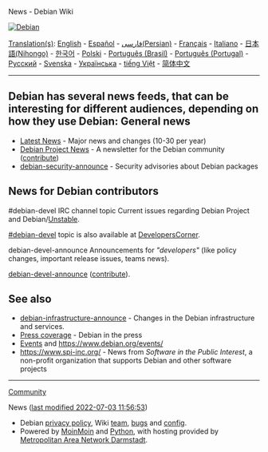 








News - Debian Wiki


<!--
var search\_hint = "Search";
//-->


















[![Debian](https://www.debian.org/Pics/openlogo-50.png)](https://www.debian.org "Debian Homepage")


[Translation(s)](https://wiki.debian.org/DebianWiki/EditorGuide#translation): [English](https://wiki.debian.org/News) - [Español](https://wiki.debian.org/es/News) - [فارسی(Persian)](https://wiki.debian.org/fa/News) - [Français](https://wiki.debian.org/fr/News) - [Italiano](https://wiki.debian.org/it/News) - [日本語(Nihongo)](https://wiki.debian.org/ja/News) - [한국어](https://wiki.debian.org/ko/News) - [Polski](https://wiki.debian.org/pl/Wiadomo%C5%9Bci) - [Português (Brasil)](https://wiki.debian.org/pt_BR/News) - [Português (Portugal)](https://wiki.debian.org/pt_PT/News) - [Русский](https://wiki.debian.org/ru/News) - [Svenska](https://wiki.debian.org/sv/News) - [Українська](https://wiki.debian.org/uk/News) - [tiếng Việt](https://wiki.debian.org/vi/News) - [简体中文](https://wiki.debian.org/zh_CN/News) 

---

 Debian has several news feeds, that can be interesting for different **audiences**, depending on how they use Debian: 
General news
------------


* [Latest News](https://www.debian.org/News) - Major news and changes (10-30 per year)
* [Debian Project News](https://www.debian.org/News/project/) - A newsletter for the Debian community ([contribute](https://wiki.debian.org/ProjectNews))
* [debian-security-announce](https://www.debian.org/security/#DSAS) - Security advisories about Debian packages

 
News for Debian contributors
----------------------------


#debian-devel IRC channel topic Current issues regarding Debian Project and Debian/[Unstable](https://wiki.debian.org/DebianUnstable).   

[#debian-devel](ircs://irc.debian.org/#debian-devel) topic is also available at [DevelopersCorner](https://wiki.debian.org/DevelopersCorner). 

debian-devel-announce Announcements for *"developers"* (like policy changes, important release issues, teams news).   

[debian-devel-announce](https://lists.debian.org/debian-devel-announce "DebianList") ([contribute](https://wiki.debian.org/DeveloperNews)). 


See also
--------


* [debian-infrastructure-announce](https://lists.debian.org/debian-infrastructure-announce/ "DebianList") - Changes in the Debian infrastructure and services.
* [Press coverage](https://wiki.debian.org/PressCoverage) - Debian in the press
* [Events](https://wiki.debian.org/DebianEvents) and <https://www.debian.org/events/>
* <https://www.spi-inc.org/> - News from *Software in the Public Interest*, a non-profit organization that supports Debian and other software projects



---

 [Community](https://wiki.debian.org/Community) 




















News ([last modified 2022-07-03 11:56:53](https://wiki.debian.org/News?action=info))


* Debian [privacy policy](https://www.debian.org/legal/privacy), Wiki [team](https://wiki.debian.org/Teams/DebianWiki), [bugs](https://bugs.debian.org/wiki.debian.org) and [config](https://salsa.debian.org/debian/wiki.debian.org).
* Powered by [MoinMoin](https://moinmo.in/ "This site uses the MoinMoin Wiki software.") and [Python](https://moinmo.in/Python "MoinMoin is written in Python."), with hosting provided by [Metropolitan Area Network Darmstadt](https://www.man-da.de/).






